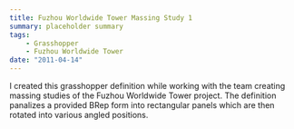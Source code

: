 ```yaml
---
title: Fuzhou Worldwide Tower Massing Study 1
summary: placeholder summary
tags:
    - Grasshopper
    - Fuzhou Worldwide Tower
date: "2011-04-14"
---
```


I created this grasshopper definition while working with the team creating massing studies of the Fuzhou Worldwide Tower project. The definition panalizes a provided BRep form into rectangular panels which are then rotated into various angled positions.

